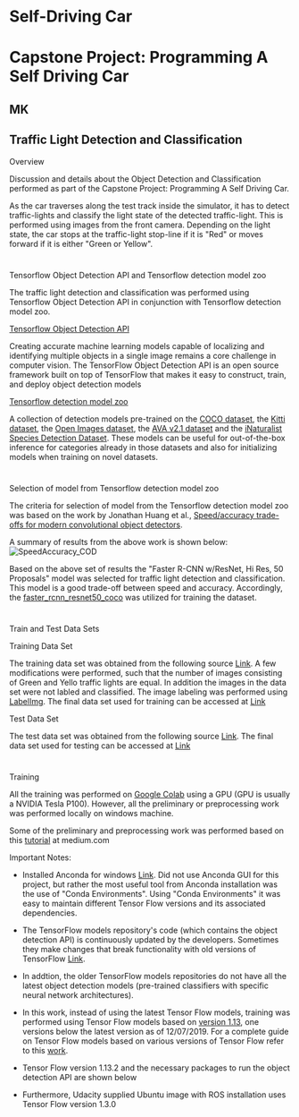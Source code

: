 # **Self-Driving Car**
# **Capstone Project: Programming A Self Driving Car**

## MK

## Traffic Light Detection and Classification

Overview

Discussion and details about the Object Detection and Classification performed as part of the Capstone Project: Programming A Self Driving Car.

As the car traverses along the test track inside the simulator, it has to detect traffic-lights and classify the light state of the detected traffic-light. This is performed using images from the front camera. Depending on the light state, the car stops at the traffic-light stop-line if it is "Red" or moves forward if it is either "Green or Yellow".

[//]: # (Image References)

[image1]: ./Writeup_IV/SpeedAccuracy_COD.png "SpeedAccuracy_COD"


#
Tensorflow Object Detection API and Tensorflow detection model zoo

The traffic light detection and classification was performed using Tensorflow Object Detection API in conjunction with Tensorflow detection model zoo. 

[Tensorflow Object Detection API](https://github.com/tensorflow/models/tree/master/research/object_detection)

Creating accurate machine learning models capable of localizing and identifying multiple objects in a single image remains a core challenge in computer vision. The TensorFlow Object Detection API is an open source framework built on top of TensorFlow that makes it easy to construct, train, and deploy object detection models

[Tensorflow detection model zoo](https://github.com/tensorflow/models/blob/master/research/object_detection/g3doc/detection_model_zoo.md)

A collection of detection models pre-trained on the [COCO
dataset](http://mscoco.org), the [Kitti dataset](http://www.cvlibs.net/datasets/kitti/),
the [Open Images dataset](https://github.com/openimages/dataset), the
[AVA v2.1 dataset](https://research.google.com/ava/) and the
[iNaturalist Species Detection Dataset](https://github.com/visipedia/inat_comp/blob/master/2017/README.md#bounding-boxes).
These models can be useful for out-of-the-box inference for categories already in those datasets  and also for initializing models when training on novel datasets.

#
Selection of model from Tensorflow detection model zoo

The criteria for selection of model from the Tensorflow detection model zoo was based on the work by Jonathan Huang et al.,
[Speed/accuracy trade-offs for modern convolutional object detectors](https://arxiv.org/pdf/1611.10012.pdf).
 
 A summary of results from the above work is shown below:
![][image1]

Based on the above set of results the "Faster R-CNN w/ResNet, Hi Res, 50 Proposals" model was selected for traffic light detection and classification. This model is a good trade-off between speed and accuracy. Accordingly, the [faster_rcnn_resnet50_coco](http://download.tensorflow.org/models/object_detection/faster_rcnn_resnet50_coco_2018_01_28.tar.gz) was utilized for training the dataset.

#
Train and Test Data Sets

Training Data Set

The training data set was obtained from the following source [Link](https://github.com/coldKnight/TrafficLight_Detection-TensorFlowAPI). A few modifications were performed, such that the number of images consisting of Green and Yello traffic lights are equal. In addition the images in the data set were not labled and classified. The image labeling was performed using [LabelImg](https://github.com/tzutalin/labelImg). The final data set used for training can be accessed at [Link](https://drive.google.com/open?id=1kDV6NReRehsExP-mdMYqoYGszpVZhaEp)

Test Data Set

The test data set was obtained from the following source [Link](https://github.com/alex-lechner/Traffic-Light-Classification). The final data set used for testing can be accessed at [Link](https://drive.google.com/open?id=1cg_Owcn-nXXpufHn2g6D7ElVE65ZWqag)

#
Training

All the training was performed on [Google Colab](https://colab.research.google.com/notebooks/welcome.ipynb) using a GPU (GPU is usually a NVIDIA Tesla P100). However, all the preliminary or preprocessing work was performed locally on windows machine.

Some of the preliminary and preprocessing work was performed based on this [tutorial](https://medium.com/object-detection-using-tensorflow-and-coco-pre/object-detection-using-tensorflow-and-coco-pre-trained-models-5d8386019a8) at medium.com

Important Notes:
- Installed Anconda for windows [Link](https://www.anaconda.com/distribution/). Did not use Anconda GUI for this project, but rather the most useful tool from Anconda installation was the use of "Conda Environments". Using "Conda Environments" it was easy to maintain different Tensor Flow versions and its associated dependencies.
- The TensorFlow models repository's code (which contains the object detection API) is continuously updated by the developers. Sometimes they make changes that break functionality with old versions of TensorFlow [Link](https://github.com/EdjeElectronics/TensorFlow-Object-Detection-API-Tutorial-Train-Multiple-Objects-Windows-10).
- In addtion, the older TensorFlow models repositories do not have all the latest object detection models (pre-trained classifiers with specific neural network architectures).
- In this work, instead of using the latest Tensor Flow models, training was performed using Tensor Flow models based on [version 1.13](https://github.com/tensorflow/models/tree/r1.13.0), one versions below the latest version as of 12/07/2019. For a complete guide on Tensor Flow models based on various versions of Tensor Flow refer to this [work](https://github.com/EdjeElectronics/TensorFlow-Object-Detection-API-Tutorial-Train-Multiple-Objects-Windows-10).
- Tensor Flow version 1.13.2 and the necessary packages to run the object detection API are shown below

- Furthermore, Udacity supplied Ubuntu image with ROS installation uses Tensor Flow version 1.3.0


